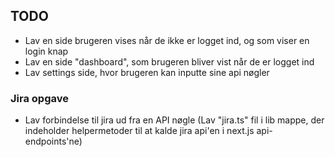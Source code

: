 ## TODO

- Lav en side brugeren vises når de ikke er logget ind, og som viser en login knap
- Lav en side "dashboard", som brugeren bliver vist når de er logget ind
- Lav settings side, hvor brugeren kan inputte sine api nøgler

### Jira opgave
- Lav forbindelse til jira ud fra en API nøgle (Lav "jira.ts" fil i lib mappe, der indeholder helpermetoder til at kalde jira api'en i next.js api-endpoints'ne)